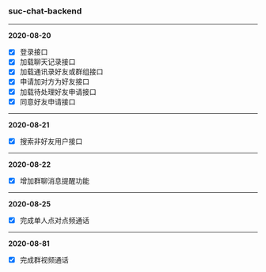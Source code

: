 ### suc-chat-backend

----
**2020-08-20**

- [x] 登录接口
- [x] 加载聊天记录接口
- [x] 加载通讯录好友或群组接口
- [x] 申请加对方为好友接口
- [x] 加载待处理好友申请接口
- [x] 同意好友申请接口

----
**2020-08-21**

- [x] 搜索非好友用户接口

----
**2020-08-22**

- [x] 增加群聊消息提醒功能

----

**2020-08-25**

- [x] 完成单人点对点频通话
----

**2020-08-81**

- [x] 完成群视频通话